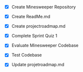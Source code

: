 - [x] Create Minesweeper Repository

- [x] Create ReadMe.md

- [x] Create projectroadmap.md

- [x] Complete Sprint Quiz 1

- [x] Evaluate Minesweeper Codebase

- [x] Test Codebase

- [x] Update projetroadmap.md

